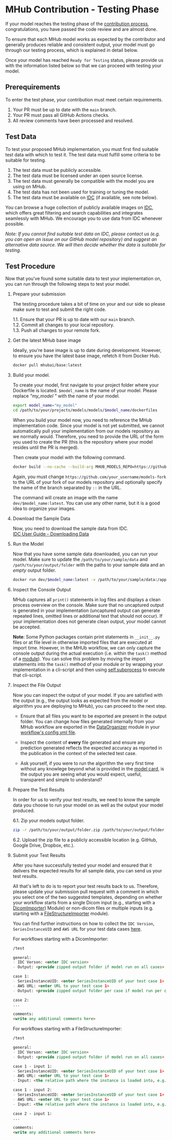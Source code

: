 # MHub Contribution - Testing Phase

If your model reaches the testing phase of the [contribution process](./contributing_a_model.md#submission-timeline), congratulations, you have passed the code review and are almost done.

To ensure that each MHub model works as expected by the contributor and generally produces reliable and consistent output, your model must go through our testing process, which is explained in detail below.

Once your model has reached `Ready for Testing` status, please provide us with the information listed below so that we can proceed with testing your model.

## Prerequirements

To enter the test phase, your contribution must meet certain requirements.

1. Your PR must be up to date with the `main` branch.
2. Your PR must pass all GitHub Actions checks.
3. All review comments have been processed and resolved.

## Test Data

To test your proposed MHub implementation, you must first find suitable test data with which to test it. The test data must fulfill some criteria to be suitable for testing.

1. The test data must be publicly accessible.
2. The test data must be licensed under an open source license.
3. The test data must generally be compatible with the model you are using on MHub.
4. The test data has not been used for training or tuning the model.
5. The test data must be available on [IDC](https://portal.imaging.datacommons.cancer.gov/) (if available, see note below).

You can browse a huge collection of publicly available images on [IDC](https://portal.imaging.datacommons.cancer.gov/), which offers great filtering and search capabilities and integrates seamlessly with MHub. We encourage you to use data from IDC whenever possible.

*Note: If you cannot find suitable test data on IDC, please contact us (e.g. you can open an issue on our GitHub model repository) and suggest an alternative data source. We will then decide whether the data is suitable for testing.*

## Test Procedure

Now that you've found some suitable data to test your implementation on, you can run through the following steps to test your model.

1. Prepare your submission

    The testing procedure takes a bit of time on your and our side so please make sure to test and submit the right code.

    1.1. Ensure that your PR is up to date with our `main` branch.  
    1.2. Commit all changes to your local repository.  
    1.3. Push all changes to your remote fork.

2. Get the latest MHub base image

    Ideally, you're base image is up to date during development. However, to ensure you have the latest base image, refetch it from Docker Hub.

    ```bash
    docker pull mhubai/base:latest
    ```

3. Build your model.

    To create your model, first navigate to your project folder where your Dockerfile is located. `$model_name` is the name of your model. Please replace *"my_model "* with the name of your model.

    ```bash
    export model_name="my_model"
    cd /path/to/your/projects/models/models/$model_name/dockerfiles
    ```

    When you build your model now, you need to reference the MHub implementation code. Since your model is not yet submitted, we cannot automatically pull your implementation from our models repository as we normally would. Therefore, you need to provide the URL of the form you used to create the PR (this is the repository where your model resides until the PR is merged).

    Then create your model with the following command.

    ```bash
    docker build --no-cache --build-arg MHUB_MODELS_REPO=https://github.com/your_username/models-fork::branch -t dev/$model_name:latest .
    ```

    Again, you must change `https://github.com/your_username/models-fork` to the URL of your fork of our models repository and optionally specify the name of the branch separated by `::` in the URL.

    The command will create an image with the name `dev/$model_name:latest`. You can use any other name, but it is a good idea to organize your images.

4. Download the Sample Data

    Now, you need to download the sample data from IDC.  
    [IDC User Guide - Downloading Data](https://learn.canceridc.dev/data/downloading-data)

5. Run the Model

    Now that you have some sample data downloaded, you can run your model.
    Make sure to update the `/path/to/your/sample/data` and `/path/to/your/output/folder` with the paths to your sample data and an *empty* output folder.

    ```bash
    docker run dev/$model_name:latest -v /path/to/your/sample/data:/app/data/input_data:ro -v /path/to/your/output/folder:/app/data/output_data 
    ```

6. Inspect the Console Output

    MHub captures all `print()` statements in log files and displays a clean process overview on the console. Make sure that no uncaptured output is generated in your implementation (uncaptured output can generate repeated lines, omitted lines or additional text that should not occur). If your implementation does not generate clean output, your model cannot be accepted.

    **Note**: Some Python packages contain print statements in `__init__.py` files or at file level in otherwise imported files that are executed at import time. However, in the MHUb workflow, we can only capture the console output during the actual execution (i.e. within the `task()` method of a [module](../mhubio/how_to_write_an_mhubio_module.md#the-task-method)). You can solve this problem by moving the import statements into the `task()` method of your module or by wrapping your implementation in a cli-script and then using [self.subprocess](../mhubio/how_to_write_an_mhubio_module.md#running-a-subprocess-from-a-module) to execute that cli-script.

7. Inspect the File Output

    Now you can inspect the output of your model. If you are satisfied with the output (e.g., the output looks as expected from the model or algorithm you are deploying to MHub), you can proceed to the next step.

    - Ensure that all files you want to be exported are present in the output folder. You can change how files generated internally from your MHub workflow are exported in the [DataOrganizer](../mhubio/mhubio_modules.md#dataorganizer) module in your [workflow's config.yml file](../mhubio/the_mhubio_config_file.md).

    - Inspect the content of **every** file generated and ensure any prediction generated reflects the expected accuracy as reported in the publication in the context of the selected test case.

    - Ask yourself, if you were to run the algorithm the very first time without any knowlege beyond what is provided in the [model card](../mhub_models/model_json.md), is the output you are seeing what you would expect, useful, transparent and simple to understand?

8. Prepare the Test Results

    In order for us to verify your test results, we need to know the sample data you choose to run your model on as well as the output your model produced.

    6.1. Zip your models output folder.

    ```bash
    zip -r /path/to/your/output/folder.zip /path/to/your/output/folder
    ```

    6.2. Upload the zip file to a publicly accessible location (e.g. GitHub, Google Drive, Dropbox, etc.).

9. Submit your Test Results

    After you have successfully tested your model and ensured that it delivers the expected results for all sample data, you can send us your test results.

    All that's left to do is to report your test results back to us. Therefore, please update your submission pull request with a comment in which you select one of the two suggested templates, depending on whether your workflow starts from a single Dicom input (e.g., starting with a [DicomImporter](../mhubio/mhubio_modules.md#dicomimporter)) Module) or non-dicom files or multiple inputs (e.g. starting with a [FileStructureImporter](../mhubio/mhubio_modules.md#filestructureimporter) module).

    You can find further instructions on how to collect the `IDC Version`, `SeriesInstanceUID` and `AWS URL` for your test data cases [here](https://github.com/MHubAI/models/pull/47#issuecomment-1870640491).

    For workflows starting with a DicomImporter:

    ```markdown
    /test

    general:
    - IDC Verson: <enter IDC version>
    - Output: <provide zipped output folder if model run on all cases>

    case 1: 
    - SeriesInstanceUID: <enter SeriesInstanceUID of your test case 1>
    - AWS URL: <enter URL to your test case 1>
    - Output: <provide zipped output folder per case if model run per case>

    case 2:
    ...

    comments:
    <write any additional comments here>
    ```

    For workflows starting with a FileStructureImporter:

    ```markdown
    /test
    
    general:
    - IDC Verson: <enter IDC version>
    - Output: <provide zipped output folder if model run on all cases>

    case 1 - input 1: 
    - SeriesInstanceUID: <enter SeriesInstanceUID of your test case 1>
    - AWS URL: <enter URL to your test case 1>
    - Input: <the relative path where the instance is loaded into, e.g. `case1/ct`>

    case 1 - input 2:
    - SeriesInstanceUID: <enter SeriesInstanceUID of your test case 1>
    - AWS URL: <enter URL to your test case 1>
    - Input: <the relative path where the instance is loaded into, e.g. `case1/mr`>

    case 2 - input 1:
    ...

    comments:
    <write any additional comments here>
    ```

